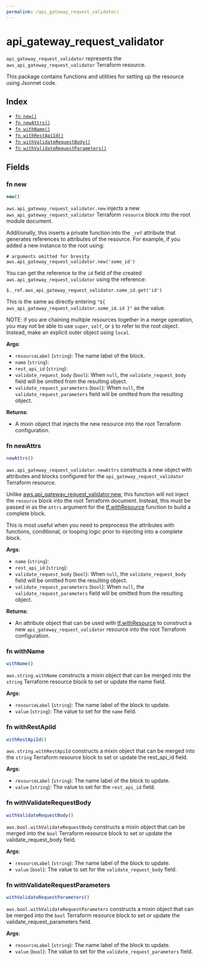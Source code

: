 ```yaml
---
permalink: /api_gateway_request_validator/
---
```


# api_gateway_request_validator

`api_gateway_request_validator` represents the `aws_api_gateway_request_validator` Terraform resource.



This package contains functions and utilities for setting up the resource using Jsonnet code.


## Index

* [`fn new()`](#fn-new)
* [`fn newAttrs()`](#fn-newattrs)
* [`fn withName()`](#fn-withname)
* [`fn withRestApiId()`](#fn-withrestapiid)
* [`fn withValidateRequestBody()`](#fn-withvalidaterequestbody)
* [`fn withValidateRequestParameters()`](#fn-withvalidaterequestparameters)

## Fields

### fn new

```ts
new()
```


`aws.api_gateway_request_validator.new` injects a new `aws_api_gateway_request_validator` Terraform `resource`
block into the root module document.

Additionally, this inserts a private function into the `_ref` attribute that generates references to attributes of the
resource. For example, if you added a new instance to the root using:

    # arguments omitted for brevity
    aws.api_gateway_request_validator.new('some_id')

You can get the reference to the `id` field of the created `aws.api_gateway_request_validator` using the reference:

    $._ref.aws_api_gateway_request_validator.some_id.get('id')

This is the same as directly entering `"${ aws_api_gateway_request_validator.some_id.id }"` as the value.

NOTE: if you are chaining multiple resources together in a merge operation, you may not be able to use `super`, `self`,
or `$` to refer to the root object. Instead, make an explicit outer object using `local`.

**Args**:
  - `resourceLabel` (`string`): The name label of the block.
  - `name` (`string`): 
  - `rest_api_id` (`string`): 
  - `validate_request_body` (`bool`):  When `null`, the `validate_request_body` field will be omitted from the resulting object.
  - `validate_request_parameters` (`bool`):  When `null`, the `validate_request_parameters` field will be omitted from the resulting object.

**Returns**:
- A mixin object that injects the new resource into the root Terraform configuration.


### fn newAttrs

```ts
newAttrs()
```


`aws.api_gateway_request_validator.newAttrs` constructs a new object with attributes and blocks configured for the `api_gateway_request_validator`
Terraform resource.

Unlike [aws.api_gateway_request_validator.new](#fn-new), this function will not inject the `resource`
block into the root Terraform document. Instead, this must be passed in as the `attrs` argument for the
[tf.withResource](https://github.com/tf-libsonnet/core/tree/main/docs#fn-withresource) function to build a complete block.

This is most useful when you need to preprocess the attributes with functions, conditional, or looping logic prior to
injecting into a complete block.

**Args**:
  - `name` (`string`): 
  - `rest_api_id` (`string`): 
  - `validate_request_body` (`bool`):  When `null`, the `validate_request_body` field will be omitted from the resulting object.
  - `validate_request_parameters` (`bool`):  When `null`, the `validate_request_parameters` field will be omitted from the resulting object.

**Returns**:
  - An attribute object that can be used with [tf.withResource](https://github.com/tf-libsonnet/core/tree/main/docs#fn-withresource) to construct a new `api_gateway_request_validator` resource into the root Terraform configuration.


### fn withName

```ts
withName()
```

`aws.string.withName` constructs a mixin object that can be merged into the `string`
Terraform resource block to set or update the name field.



**Args**:
  - `resourceLabel` (`string`): The name label of the block to update.
  - `value` (`string`): The value to set for the `name` field.


### fn withRestApiId

```ts
withRestApiId()
```

`aws.string.withRestApiId` constructs a mixin object that can be merged into the `string`
Terraform resource block to set or update the rest_api_id field.



**Args**:
  - `resourceLabel` (`string`): The name label of the block to update.
  - `value` (`string`): The value to set for the `rest_api_id` field.


### fn withValidateRequestBody

```ts
withValidateRequestBody()
```

`aws.bool.withValidateRequestBody` constructs a mixin object that can be merged into the `bool`
Terraform resource block to set or update the validate_request_body field.



**Args**:
  - `resourceLabel` (`string`): The name label of the block to update.
  - `value` (`bool`): The value to set for the `validate_request_body` field.


### fn withValidateRequestParameters

```ts
withValidateRequestParameters()
```

`aws.bool.withValidateRequestParameters` constructs a mixin object that can be merged into the `bool`
Terraform resource block to set or update the validate_request_parameters field.



**Args**:
  - `resourceLabel` (`string`): The name label of the block to update.
  - `value` (`bool`): The value to set for the `validate_request_parameters` field.
